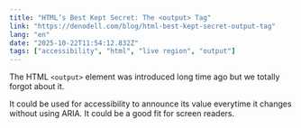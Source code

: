 ```yaml
---
title: "HTML’s Best Kept Secret: The <output> Tag"
link: "https://denodell.com/blog/html-best-kept-secret-output-tag"
lang: "en"
date: "2025-10-22T11:54:12.832Z"
tags: ["accessibility", "html", "live region", "output"]
---
```


The HTML `<output>` element was introduced long time ago but we totally forgot about it.

It could be used for accessibility to announce its value everytime it changes without using ARIA. It could be a good fit for screen readers.